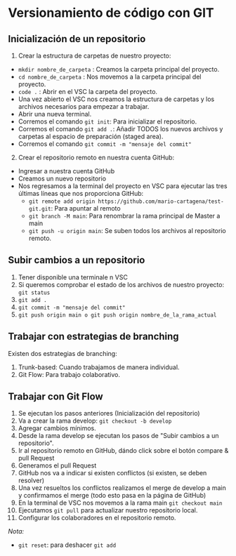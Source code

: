 # Versionamiento de código con GIT
## Inicialización de un repositorio
1. Crear la estructura de carpetas de nuestro proyecto:
- `mkdir nombre_de_carpeta` : Creamos la carpeta principal del proyecto.
- `cd nombre_de_carpeta` : Nos movemos a la carpeta principal del proyecto.
- `code .` : Abrir en el VSC la carpeta del proyecto.
- Una vez abierto el VSC nos creamos la estructura de carpetas y los archivos necesarios para empezar a trabajar.
- Abrir una nueva terminal.
- Corremos el comando `git init`: Para inicializar el repositorio.
- Corremos el comando `git add .`: Añadir TODOS los nuevos archivos y carpetas al espacio de preparación (staged area).
- Corremos el comando `git commit -m "mensaje del commit"`
2. Crear el repositorio remoto en nuestra cuenta GitHub:
- Ingresar a nuestra cuenta GitHub
- Creamos un nuevo repositorio
- Nos regresamos a la terminal del proyecto en VSC para ejecutar las tres últimas líneas que nos proporciona GitHub:
    - `git remote add origin https://github.com/mario-cartagena/test-git.git`: Para apuntar al remoto
    - `git branch -M main`: Para renombrar la rama principal de Master a main
    - `git push -u origin main`: Se suben todos los archivos al repositorio remoto.

## Subir cambios a un repositorio
1. Tener disponible una terminale n VSC
2. Si queremos comprobar el estado de los archivos de nuestro proyecto: `git status`
3. `git add .`
4. `git commit -m "mensaje del commit"`
5. `git push origin main o git push origin nombre_de_la_rama_actual`

## Trabajar con estrategias de branching
Existen dos estrategias de branching: 
1. Trunk-based: Cuando trabajamos de manera individual.
2. Git Flow: Para trabajo colaborativo.

## Trabajar con Git Flow
1. Se ejecutan los pasos anteriores (Inicialización del repositorio)
2. Va a crear la rama develop: `git checkout -b develop`
3. Agregar cambios mínimos.
4. Desde la rama develop se ejecutan los pasos de "Subir cambios a un repositorio".
5. Ir al repositorio remoto en GitHub, dándo click sobre el botón compare & pull Request
6. Generamos el pull Request
7. GitHub nos va a indicar si existen conflictos (si existen, se deben resolver)
8. Una vez resueltos los conflictos realizamos el merge de develop a main y confirmamos el merge (todo esto pasa en la página de GitHub)
9. En la terminal de VSC nos movemos a la rama main `git checkout main`
10. Ejecutamos `git pull` para actualizar nuestro repositorio local.
11. Configurar los colaboradores en el repositorio remoto.

*Nota:*
- `git reset`: para deshacer `git add`
